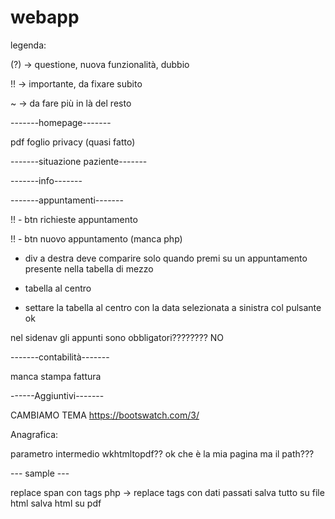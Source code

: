 # webapp
legenda:

(?) -> questione, nuova funzionalità, dubbio

!! -> importante, da fixare subito

~ -> da fare più in là del resto

-------homepage-------

pdf foglio privacy (quasi fatto)

-------situazione paziente-------

-------info-------

-------appuntamenti-------

!! - btn richieste appuntamento

!! - btn nuovo appuntamento (manca php)

 - div a destra deve comparire solo quando premi su un appuntamento presente nella tabella di mezzo

 - tabella al centro

 - settare la tabella al centro con la data selezionata a sinistra col pulsante ok

nel sidenav gli appunti sono obbligatori???????? NO

-------contabilità-------

manca stampa fattura

------Aggiuntivi-------

CAMBIAMO TEMA https://bootswatch.com/3/

Anagrafica:

parametro intermedio wkhtmltopdf?? ok che è la mia pagina ma il path???

--- sample ---

replace span con tags 
php -> replace tags con dati passati
salva tutto su file html
salva html su pdf
